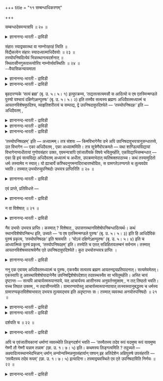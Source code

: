 +++
title = "११ सम्बन्धाधिकरणम्"

+++

सम्बन्धादेवमन्यत्रापि ॥ २० ॥  
<details><summary>ज्ञानानन्द-भारती - द्राविडी</summary>

सम्बन्दादेवमन्यत्राबि ॥ २० ॥
</details>

संहारः स्याद्व्यवस्था वा नाम्नोरहरहं त्विति ॥  
विद्यैकत्वेन संहारः स्यादध्यात्माधिदैवयोः ॥ २३ ॥  
तस्योपनिषदित्येवं भिन्नस्थानत्वदर्शनात् ॥  
स्थितासीनगुरूपास्त्योरिव नाम्नोर्व्यवस्थितिः ॥ २४ ॥  
--वैयासिकन्यायमाला

<details><summary>ज्ञानानन्द-भारती - द्राविडी</summary>

अह: ऎऩ्ऱुम्, अहम् ऎऩ्ऱुम् उळ्ळ इरण्डु पॆयर् कळुक्कुम् ऒऩ्ऱोडु ऒऩ्ऱु सेर्त्तुक्कॊळ्ळुदल् उण्डा? अल्लदु, तऩित्तऩियॆऩ्ऱु वियवस्तैया? ऒरे वित्यैया यिरुप्पदाल् आत्यात्मिगम्, आदिदैविगम् इरण्डुक्कुम् सेर्त्तुक् कॊळ्वदु उसिदम् ताऩ्।
</details>

<details><summary>ज्ञानानन्द-भारती - द्राविडी</summary>

अदऩुडैय उबनिषत्" ऎऩ्ऱिव्विदम् तऩित्तऩि इरुप्पिडत्तिल् इरुक्कुम् तऩ्मै काट्टप्पडुवदाल्, निऱ्किऱ कुरुविऩ् उबासऩै उट्कार्न्दिरुक्कुम् कुरुविऩ् उबासऩै इरण्डुम् वेऱुबडुवदु पोल, इङ्गेयुम् पॆयर्गळ् विषयत् तिल् वियवस्तैदाऩ्।
</details>

बृहदारण्यके ‘सत्यं ब्रह्म’ (बृ. उ. ५। ५। १) इत्युपक्रम्य, ‘तद्यत्तत्सत्यमसौ स आदित्यो य एष एतस्मिन्मण्डले पुरुषो यश्चायं दक्षिणेऽक्षन्पुरुषः’ (बृ. उ. ५। ५। २) इति तस्यैव सत्यस्य ब्रह्मणः अधिदैवतमध्यात्मं च आयतनविशेषमुपदिश्य, व्याहृतिशरीरत्वं च सम्पाद्य, द्वे उपनिषदावुपदिश्येते — ‘तस्योपनिषदहः’ इति — अधिदैवतम् ,

<details><summary>ज्ञानानन्द-भारती - द्राविडी</summary>

(पिरुहदारण्यगत्तिल् सत्य वित्यैयिल् अदिदैवत्तिल् आदित्य पुरुषऩुक्कु अहस् ऎऩ्ऱ पॆयरुम् अत्यात्मत्तिल् अक्षिबुरुषऩुक्कु अहम् ऎऩ्ऱ पॆयरुम् उबासऩत्तिऱ्काग उबदेसिक्कप् पट्टिरुक्किऱदु। इङ्गे इरण्डु पुरुषर्गळुक्कुम् इरण्डु पॆयर्गळुम् उण्डा अल्लदु ऒरु पॆयर्दाऩा ऎऩ्ऱु सन्देहम्। इङ्गु वित्यै ऒऩ्ऱाऩदालुम्, उबास्यमाऩ सत्यबिरह्मम् ऒऩ्ऱाऩदालुम् इरण्डु पॆयर्गळैयुम् इरण्डु पुरुषर्गळिडमुम् सेर्त्तुक्कॊळ्ळ वेण्डुम् ऎऩ्ऱु पूर्वबक्षम्।
</details>

<details><summary>ज्ञानानन्द-भारती - द्राविडी</summary>

सत्य पिरह्मत्तिऱ्कु आदित्य मण्डलम्, कण् ऎऩ्ऩुम् इरण्डु स्ताऩङ्गळैक्कूऱि इन्द स्ताऩङ्गळैयॊट्टिये अहस्, अहम् ऎऩ्ऱु तऩित् तऩिप्पॆयरैक् कूऱियिरुप्पदाल् अन्दन्द पुरुषऩुक्कु अन्दन्द पॆयर् ताऩ्। इरुवरुक्कुम् इरण्डु पॆयर्गळुम् इल्लै। नामावुक्कु उबसम्हारम् इल्लैयॆऩ्ऱु सित्तान्दम्)।
</details>

<details><summary>ज्ञानानन्द-भारती - द्राविडी</summary>

पिरुहदारण्यगत्तिल् “सत्यम् पिरह्म” (V-४-१) ऎऩ्ऱु आरम्बित्तु “अङ्गु ऎदु अन्द सत्यमो अदु आदित्यऩ्; ऎन्द इन्द पुरुषऩ् अन्द मण्डलत्तिलो, ऎन्द इन्द पुरुषऩ् वलदु कण्णिलेयुमो" (V-५-२) ऎऩ्ऱु अन्द सत्यमायुळ्ळ पिरह्मत्तिऱ्के अदिदैवदम् (तेवदैगळुक्कुळ्ळुम्) अत्यात्मम् (सरीरत्तिऱ्कुळ्ळुम्) तऩित्तऩि इरुप्पिडत्तै उबदेसित्तुविट्टु, वियाह्रुदि कळै सरीरमायुडैयदॆऩ्ऱ तऩ्मैयैयुम् सम्बादित्तु विट्टु (पावऩै सॆय्यवेण्डुमॆऩ्ऱु सॊल्लि विट्टु), इरण्डु उबनिषत्तुक्कळ् (रहस्यङ्गळ्)उबदे सिक्कप्पडुगिऩ्ऱऩ। “अदऩ् उबनिषत् (रहस्यमाऩ पॆयर्) अहस् ऎऩ्ऱु” अदिदैवदम्, “अदऩ् उबनिषत् अहम् ऎऩ्ऱु” अत्यात्मम्, ऎऩ्ऱु। अव्विषयत्तिल् संसयम् - पिरिक्कामले इरण्डु उबनिषत्तुक्कळुम् इरण्डु इडङ्गळिलुम् सेर्गप्पड वेण्डियवैगळा अल्लदु पिरित्तु ऒऩ्ऱु अदिदैवदम्, ऒऩ्ऱु अत्यात्मम् ऎऩ्ऱा? ऎऩ्ऱु।
</details>

‘तस्योपनिषदहम्’ इति — अध्यात्मम्। तत्र संशयः — किमविभागेनैव उभे अपि उपनिषदावुभयत्रानुसन्धातव्ये, उत विभागेन — एका अधिदैवतम् , एका अध्यात्ममिति। तत्र सूत्रेणैवोपक्रमते — यथा शाण्डिल्यविद्यायां विभागेनाप्यधीतायां गुणोपसंहार उक्तः, एवमन्यत्रापि एवंजातीयके विषये भवितुमर्हति, एकविद्याभिसम्बन्धात् — एका हि इयं सत्यविद्या अधिदैवतम् अध्यात्मं च अधीता, उपक्रमाभेदात् व्यतिषक्तपाठाच्च। कथं तस्यामुदितो धर्मः तस्यामेव न स्यात्। यो ह्याचार्ये कश्चिदनुगमनादिराचारश्चोदितः, स ग्रामगतेऽरण्यगते च तुल्यवदेव भवति। तस्मात् उभयोरप्युपनिषदोः उभयत्र प्राप्तिरिति ॥ २० ॥

<details><summary>ज्ञानानन्द-भारती - द्राविडी</summary>

पूर्वबक्षम्: अदिल्, सूत्तिरत्तिऩालेये आरम् पिक्किऱार् - ऎप्पडि साण्डिल्य वित्यै पिरित्तु सॊल्लप् पट्टिरुन्द पोदिलुम् कुणङ्गळुक्कु उबसम्हारम् सॊल्लप्पट्टदो, अप्पडिये वेऱु इडङ्गळिलुम् इदैप्पोलुळ्ळ विषयत्तिल् इरुप्पदु नियायम्, ऒरे वित्यैयुडऩ् सम्बन्दमिरुप्पदाल् सत्य वित्या ऎऩ्ऱ इदु ऒऩ्ऱागवे अदिदैवदम् अत्यात्मम् ऎऩ्ऱु सॊल्लप्पट्टिरुक्किऱदल्लवा? उबक्किरमम् (आरम्बम्) वित्यासप्पडाददिऩालुम्, सेर्न्दे सॊल्लप्पट्टिरुप् पदालुम् अदिल् सॊल्लप् पट्टिरुक्कुम् तर्मम् अदिलेये किडैयादु ऎऩ्बदु ऎप्पडि? कुरुविऩ् विषयत्तिल्, कूडप्पोवदु मुदलिय ऎन्द आसारम् सॊल्लप्पट्टिरुक्कि ऱदो, अदु अवर् किरामत्तिऱ्कुप् पोऩालुम् काट्टुक्कुप् पोऩालुम् समाऩमागवेयिरुक्कुमल्लवा? आगैयाल्, इरण्डु उबनिषत्तुक्कळुक्कुमे इरण्डु इडङ्गळिलुम् एऱ्पडुवदु उण्डु ऎऩ्ऱु।
</details>

एवं प्राप्ते, प्रतिविधत्ते —

<details><summary>ज्ञानानन्द-भारती - द्राविडी</summary>

इव्विदम् वरुम्बोदु पदिल् सॊल्गिऱार्:-
</details>

न वा विशेषात् ॥ २१ ॥  
<details><summary>ज्ञानानन्द-भारती - द्राविडी</summary>

न वा विसे षात् ॥ २१ ॥
</details>

नैव उभयोः उभयत्र प्राप्तिः। कस्मात् ? विशेषात् , उपासनस्थानविशेषोपनिबन्धादित्यर्थः। कथं स्थानविशेषोपनिबन्ध इति, उच्यते — ‘य एष एतस्मिन्मण्डले पुरुषः’ (बृ. उ. ५। ५। ३) इति हि आधिदैविकं पुरुषं प्रकृत्य, ‘तस्योपनिषदहः’ इति श्रावयति । ‘योऽयं दक्षिणेऽक्षन्पुरुषः’ (बृ. उ. ५। ५। ४) इति च आध्यात्मिकं पुरुषं प्रकृत्य, ‘तस्योपनिषदहम्’ इति। तस्येति च एतत् सन्निहितावलम्बनं सर्वनाम। तस्मात् आयतनविशेषव्यपाश्रयेणैव एते उपनिषदावुपदिश्येते। कुत उभयोरुभयत्र प्राप्तिः ।

<details><summary>ज्ञानानन्द-भारती - द्राविडी</summary>

सित्तान्दम्: इरण्डिऱ्कुम् इरण्डु इडङ्गळिलुम् एऱ्पडुवदु ऎऩ्बदु किडैयादु एऩ्? "विसेषमिरुप्पदि ऩाल्" उबासऩैक्कु स्ताऩ विसेषत्तुडऩ् सेर्क्कैयिरुप्पदाल्। “स्ताऩ विसेषत्तुडऩ् सेर्क्कै” ऎऩ्बदु ऎप्पडि? "इन्द मण्डलत्तिल् ऎन्द इन्द पुरुषऩो” ऎऩ्ऱु आदिदैविग पुरुषऩै आरम्बित्तु “अवरुक्कु उबनिषक् अहस्" ऎऩ्ऱु सॊल्गिऱदु; “वलदु कण्णिल् ऎन्द इन्द पुरुषऩो” ऎऩ्ऱु आत्यात् मिग पुरुषऩै आरम्बित्तु “अवरुक्कु उबनिषत् अहम्” ऎऩ्ऱु। “अवरुक्कु” ऎऩ्ऱइदुवो पक्कत्तिलिरुप्पदै अवलम्बिक्कुम् सर्वनामम् पॊदुच्चॊल्)। आगैयाल् कुऱिप्पिट्ट इरुप्पिडत्तै आसिरयिप्पदागवे इन्द इरण्डु उबनिषत्तुक्कळुम् उबदेसिक्कप्पडुगिऩ्ऱऩ। (अप्पडियिरुक्क) इरण्डिऱ्कुम् इरण्डु इडङ्गळिलुम् वरुदल् ऎप्पडि मुडियुम्?
</details>

ननु एक एवायम् अधिदैवतमध्यात्मं च पुरुषः, एकस्यैव सत्यस्य ब्रह्मण आयतनद्वयप्रतिपादनात्। सत्यमेवमेतत्। एकस्यापि तु अवस्थाविशेषोपादानेनैव उपनिषद्विशेषोपदेशात् तदवस्थस्यैव सा भवितुमर्हति। अस्ति चायं दृष्टान्तः — सत्यपि आचार्यस्वरूपानपाये, यत् आचार्यस्य आसीनस्य अनुवर्तनमुक्तम् , न तत् तिष्ठतो भवति। यच्च तिष्ठत उक्तम् , न तदासीनस्येति। ग्रामारण्ययोस्तु आचार्यस्वरूपानपायात् तत्स्वरूपानुबद्धस्य च धर्मस्य ग्रामारण्यकृतविशेषाभावात् उभयत्र तुल्यवद्भाव इति अदृष्टान्तः सः। तस्मात् व्यवस्था अनयोरुपनिषदोः ॥ २१ ॥

<details><summary>ज्ञानानन्द-भारती - द्राविडी</summary>

अदिदैवदमायुम् अत्यात्ममायुम् इन्द पुरुषऩ् ऒरुवर् ताऩे? सत्यमायिरुक्कुम् ऒरे पिरह्मत्तिऱ्के इरण्डिरुप्पिडम् सॊल्लियिरुप्पदिऩाल्? ऎऩ्ऱाल् इदु इव्विदम् वास्तवम्। आऩाल् ऒरुवरुक्के निलैयिऩु टैय विसे षम् ऎडुत्तुक् कॊळ्ळुवदिऩालेये उबनिषत् विसेषम् उबदेसिक्कप्पट्टिरुप्पदिऩाल्, अन्द निलैयुळ्ळदिऱ्के अदु एऱ्पडुवदु नियायम्। इन्द तिरुष्टान्दमुम् इरुक्किऱदु। कुरुविऩ् स्वरूबम् माऱाम लिरुन्दालुम्, उट्कार्न्दु कॊण्डिरुक्किऱ कुरुविऱ्कु ऎन्द अऩुवर्त्तऩम्(अऩुसरिप्पदु सुच्रूषै)सॊल्लप् पट्टि रुक्किऱदो, अदु निऱ्किऱवरुक्कु एऱ्पडादु; निऱ्पवऱ्कु ऎदु सॊल्लप्पट्टु इरुक्किऱदो, अदु उट्कार्न्दिरुप् पवरुक्कुक्किडैयादु ऎऩ्ऱु। किरामम्, काडु ऎऩ्ऱ विषयत् तिलो, आसार्यरुडैय स्वरूबम् माऱुबडाददिऩाल्, अवरुडैय स्वरूबत्तुडऩ् सम्बन्दित्त तर्मत्तिऱ्कु किरामम् काडु इवैगळिऩाल् एऱ्पडुम् विसेषमिल्लाद तिऩाल्, इरण्डु इडङ्गळिलुम् ऒऩ्ऱु पोलवे इरुप्पदु, ऎऩ्बदिऩाल् अदु तिरुष्टान्दमागादु।
</details>

<details><summary>ज्ञानानन्द-भारती - द्राविडी</summary>

आगैयाल् इन्द इरण्डु उबनिषत्तुक्कळुक्कुम् व्यवस्तै (अददऱ्कु सॊल्लियिरुप्पदु अददऱ्कु मात्तिरम् ताऩ्) ऎऩ्ऱु।
</details>

दर्शयति च ॥ २२ ॥  
<details><summary>ज्ञानानन्द-भारती - द्राविडी</summary>

तर्सयदि स ॥ २२ ॥
</details>

अपि च एवंजातीयकानां धर्माणां व्यवस्थेति लिङ्गदर्शनं भवति — ‘तस्यैतस्य तदेव रूपं यदमुष्य रूपं यावमुष्य गेष्णौ तौ गेष्णौ यन्नाम तन्नाम’ (छा. उ. १। ७। ५) इति। कथमस्य लिङ्गत्वमिति ? तदुच्यते — अक्ष्यादित्यस्थानभेदभिन्नान् धर्मान् अन्योन्यस्मिन्ननुपसंहार्यान् पश्यन् इह अतिदेशेन अक्षिपुरुषे उपसंहरति — ‘तस्यैतस्य तदेव रूपम्’ (छा. उ. १। ७। ५) इत्यादिना। तस्माद्व्यवस्थिते एव एते उपनिषदाविति निर्णयः ॥ २२ ॥

<details><summary>ज्ञानानन्द-भारती - द्राविडी</summary>

मेलुम् इव्विदम् पोलुळ्ळ तर्मङ्गळुक्कु वियवस्तै ऎऩ्बदऱ्कु लिङ्गमुम् (अडैयाळमुम्) काट्टप्पट्टिरुक्किऱदु। "ऎदु अवरुक्कु रूबमो अन्द इवरुक्कुम् अदुवे रूबम् अवरुक्कु ऎदु इरण्डु केष्णङ्गळो (पर्वाक्कळो) अवैगळे केष्णङ्गळ्, ऎदु पॆयरो अदुवे पॆयर्" (सान्दोक्यम्।१।७-५) ऎऩ्ऱु। इदऱ्कु अडैयाळत्तऩ्मै ऎप्पडियॆऩ्ऱाल्, अदु सॊल्लप्पडुगिऱदु। कण्, आदित्यऩ् ऎऩ्ऱु स्ताऩ पेदत्तिऩाल् वेऱु पट्टिरुक्कुम् तर्मङ्गळ् ऒऩ्ऱुक् कॊऩ्ऱु सेर्त्तुक्कॊळ्ळक् कूडियवैयल्लवॆऩ्बदै अऱिन्दु इङ्गु अदिदेसत्तिऩाल् (अदुबोलवे इदु ऎऩ्ऱु सॊल्वदाल्) आदित्य-पुरुषऩिडमुळ्ळ रूबम् मुदलियवैगळै कण् - पुरुषऩिडम् सेर्त्तु विडुगिऱदु। "इन्द अवरुक्कु अदुवे रूबम्” ऎऩ्बदु मुदलियदाल्। कैयाल् इन्द इरण्डु उबनिषत्तुक्कळुम् व्यवस् तैक्कुळ् पट्टवैगळे ताऩ् ऎऩ्ऱु निर्णयम्।
</details>

